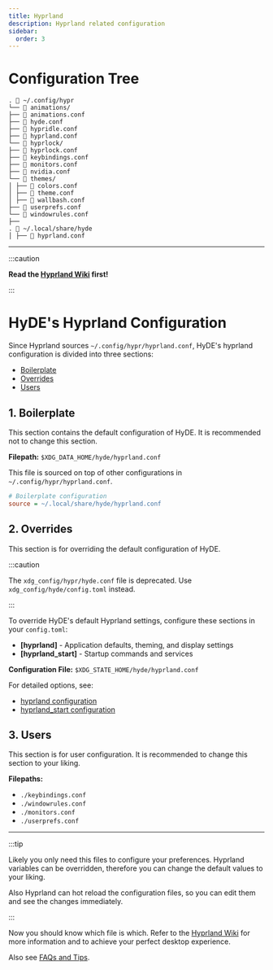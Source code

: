 ```yaml
---
title: Hyprland
description: Hyprland related configuration
sidebar:
  order: 3
---
```


<style>
  .sl-markdown-content :is(th:first-child, td:first-child){
    padding-inline-start: 0.5rem;
  }

  .sl-markdown-content :is(th:last-child, td:last-child){
    padding-inline-end: 0.5rem;
  }

  table {
    width: 100%;
    margin: 0em 1em;
  }
  th, td {
    border: 0.1em solid var(--sl-color-gray-5);
    padding: 1em 2em;
    text-align: left;
  }
  th {
    background-color: #A984CC !important; /* HyDE purple */
    color: #D9D9D9 !important; /* HyDE light */
    text-align: center;
    margin: 0;
    padding: 1em 2em;
  }
  :root[data-theme="light"] th {
    background-color: #A984CC !important; /* HyDE purple for light theme too */
    color: #ffffff !important; /* White text for better contrast in light theme */
  }
</style>

# Configuration Tree

```
. 📂 ~/.config/hypr
└── 📂 animations/
├── 📄 animations.conf
├── 📄 hyde.conf
├── 📄 hypridle.conf
├── 📄 hyprland.conf
└── 📂 hyprlock/
├── 📄 hyprlock.conf
├── 📄 keybindings.conf
├── 📄 monitors.conf
├── 📄 nvidia.conf
└── 📂 themes/
│ ├── 📄 colors.conf
│ ├── 📄 theme.conf
│ ├── 📄 wallbash.conf
├── 📄 userprefs.conf
└── 📄 windowrules.conf
├──
. 📂 ~/.local/share/hyde
│ ├── 📄 hyprland.conf
```

---

:::caution

**Read the [Hyprland Wiki](https://wiki.hyprland.org/) first!**

:::

# HyDE's Hyprland Configuration

Since Hyprland sources `~/.config/hypr/hyprland.conf`, HyDE's hyprland configuration is divided into three sections:

- [Boilerplate](#1-boilerplate)
- [Overrides](#2-overrides)
- [Users](#3-users)

## 1. Boilerplate

This section contains the default configuration of HyDE. It is recommended not to change this section.

**Filepath:** `$XDG_DATA_HOME/hyde/hyprland.conf`

This file is sourced on top of other configurations in `~/.config/hypr/hyprland.conf`.

```ini
# Boilerplate configuration
source = ~/.local/share/hyde/hyprland.conf
```

## 2. Overrides

This section is for overriding the default configuration of HyDE.

:::caution

The `xdg_config/hypr/hyde.conf` file is deprecated. Use `xdg_config/hyde/config.toml` instead.

:::

To override HyDE's default Hyprland settings, configure these sections in your `config.toml`:

- **[hyprland]** - Application defaults, theming, and display settings
- **[hyprland_start]** - Startup commands and services

**Configuration File:** `$XDG_STATE_HOME/hyde/hyprland.conf`

For detailed options, see:
- [hyprland configuration](../config_toml/#hyprland)
- [hyprland_start configuration](../config_toml/#hyprland_start)

## 3. Users

This section is for user configuration. It is recommended to change this section to your liking.

**Filepaths:**

- `./keybindings.conf`
- `./windowrules.conf`
- `./monitors.conf`
- `./userprefs.conf`

---

:::tip

Likely you only need this files to configure your preferences.
Hyprland variables can be overridden, therefore you can change the default values to your liking.

Also Hyprland can hot reload the configuration files, so you can edit them and see the changes immediately.

:::

Now you should know which file is which. Refer to the [Hyprland Wiki](https://wiki.hyprland.org) for more information and to achieve your perfect desktop experience.

Also see [FAQs and Tips](../help/faq#how-can-i-change-keyboard-layout).

